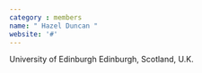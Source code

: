 ```yaml
---
category : members
name: " Hazel Duncan " 
website: '#'
---
```

University of Edinburgh
Edinburgh, Scotland, U.K.

